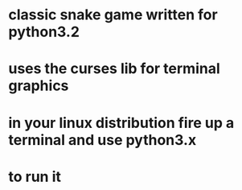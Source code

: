 # classic snake game written for python3.2

# uses the curses lib for terminal graphics
# in your linux distribution fire up a terminal and use python3.x
# to run it
